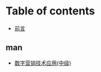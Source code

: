 # Table of contents

* [前言](README.md)

## man <a href="#shuziyingxiao" id="shuziyingxiao"></a>

* [数字营销技术应用(中级)](shuziyingxiao/shu-zi-ying-xiao-ji-shu-ying-yong-zhong-ji.md)
